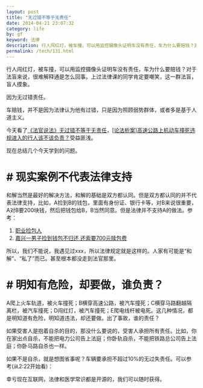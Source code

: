 ```yaml
---
layout: post
title: "无过错不等于无责任"
date: 2014-04-21 23:07:32
category: life
by: gf
keyword: 法律
description: 行人闯红灯，被车撞，可以用监控摄像头证明车没有责任，车为什么要赔钱？对于法盲来说，很难解释通是怎么回事。上过法律课的同学肯定要嘲笑，这一群法盲，盲人摸象。因为无过错责任。车赔
permalink: /tech/131.html
---
```

行人闯红灯，被车撞，可以用监控摄像头证明车没有责任，车为什么要赔钱？对于法盲来说，很难解释通是怎么回事。上过法律课的同学肯定要嘲笑，这一群法盲，盲人摸象。

因为无过错责任。

车赔钱，并不是因为法律认为他有过错，只是因为照顾弱势群体，或者多是基于人道主义。

今天看了[《法官说法》无过错不等于无责任][Link 1]，[\[论法析案\]高速公路上机动车撞死违规进入的行人该不该负责？][Link 2]受益匪浅。

现在总结几个今天学到的问题。

# # 现实案例不代表法律支持 ##

和解当然是最好的解决方法，和解的基础是双方都认同。但是双方都认同的并不代表法律支持，比如，A捡到B的钱包，里面有身份证、银行卡等，对B来说很重要，A对B要200块钱，然后把钱包给B，B当然同意。但是法律并不支持A的做法。参考：

1.  [职业捡包人][Link 3]
2.  [嘉兴一男子捡到钱包不归还 还索要700元赎包费][_700]

所以，我们不能说，我遇见过xxx，所以法律规定就是这样的。人家有可能是“和解”、“私了”而已。甚至根本都没走到法官那里。

# # 明知有危险，却要做，谁负责？ ##

A爬上火车轨道，被火车撞死；B横穿高速公路，被汽车撞死；C横穿马路翻越隔离栏，被汽车撞死；D闯红灯，被汽车撞死；E爬电线杆被电死。这几种情况，都是明知道有危险，明知道违法，却还要做。出了事故，谁的责任？

如果受害人是抱着自杀的目的，那没什么要说的，受害人承担所有责任。比如，你在家出点自杀，不能把电力公司告上法庭；你卧轨自杀，不能把铁路总公司告上法庭；你卧马路自杀也一样。

如果不是自杀，就是想图省事呢？车辆要承担不超过10%的无过失责任。可以参考(从2:22开始看)：

幸亏现在互联网，法律和医学常识都是开源的，我们可以随时获得。


[Link 1]: http://bbhsfy.chinacourt.org/public/detail.php?id=1522
[Link 2]: http://jiaxing.19lou.com/forum-778-thread-102771322021176240-1-1.html
[Link 3]: http://www.baike.com/wiki/%E8%81%8C%E4%B8%9A%E6%8D%A1%E5%8C%85%E4%BA%BA
[_700]: http://zj.sina.com.cn/news/area/jiaxing/12/2012/0201/29291.html
